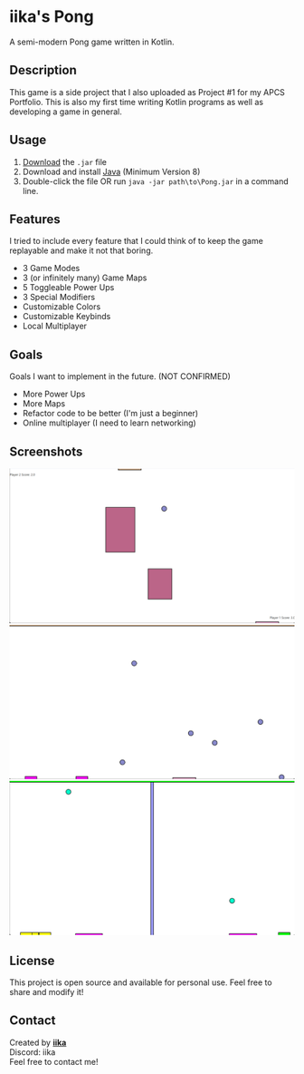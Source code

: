 # iika's Pong
A semi-modern Pong game written in Kotlin.

## Description
This game is a side project that I also uploaded as Project #1 for my APCS Portfolio.
This is also my first time writing Kotlin programs as well as developing a game in general.

## Usage
1. [Download](https://github.com/iika-a/Pong/releases) the `.jar` file
2. Download and install [Java](https://adoptium.net/download/) (Minimum Version 8)
3. Double-click the file OR run `java -jar path\to\Pong.jar` in a command line.

## Features
I tried to include every feature that I could think of to keep the game replayable and make it not that boring.
- 3 Game Modes
- 3 (or infinitely many) Game Maps
- 5 Toggleable Power Ups
- 3 Special Modifiers
- Customizable Colors
- Customizable Keybinds
- Local Multiplayer

## Goals
Goals I want to implement in the future. (NOT CONFIRMED)
- More Power Ups
- More Maps
- Refactor code to be better (I'm just a beginner)
- Online multiplayer (I need to learn networking)

## Screenshots
![Game Screenshot](screenshots/Screenshot_1.png)
![Game Screenshot](screenshots/Screenshot_2.png)
![Game Screenshot](screenshots/Screenshot_3.png)

## License
This project is open source and available for personal use. Feel free to share and modify it!

## Contact
Created by [**iika**](https://github.com/iika-a/)<br>
Discord: iika<br>
Feel free to contact me!